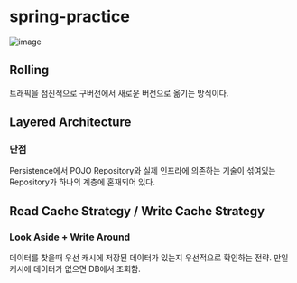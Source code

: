 # spring-practice

![image](https://github.com/KATEKEITH/spring-practice/assets/46472768/10b25ad9-1b7d-4899-8f35-e6d956a9e23b)

## Rolling

트래픽을 점진적으로 구버전에서 새로운 버전으로 옮기는 방식이다.

## Layered Architecture

### 단점

Persistence에서 POJO Repository와 실제 인프라에 의존하는 기술이 섞여있는 Repository가 하나의 계층에 혼재되어 있다.

## Read Cache Strategy / Write Cache Strategy

### Look Aside + Write Around

데이터를 찾을때 우선 캐시에 저장된 데이터가 있는지 우선적으로 확인하는 전략.
만일 캐시에 데이터가 없으면 DB에서 조회함.

